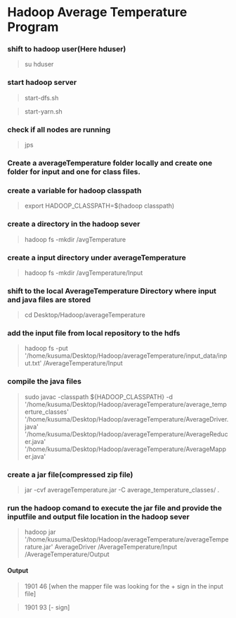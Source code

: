# Hadoop Average Temperature Program

### shift to hadoop user(Here hduser)
>su hduser


### start hadoop server
>start-dfs.sh

>start-yarn.sh


### check if all nodes are running
>jps


### Create a averageTemperature folder locally and create one folder for input and one for class files.


### create a variable for hadoop classpath
>export HADOOP_CLASSPATH=$(hadoop classpath)


### create a directory in the hadoop sever
>hadoop fs -mkdir /avgTemperature


### create a input directory under averageTemperature
>hadoop fs -mkdir /avgTemperature/Input


### shift to the local AverageTemperature Directory where input and java files are stored
>cd Desktop/Hadoop/averageTemperature

### add the input file from local repository to the hdfs 
>hadoop fs -put '/home/kusuma/Desktop/Hadoop/averageTemperature/input_data/input.txt' /AverageTemperature/Input

### compile the java files
>sudo javac -classpath ${HADOOP_CLASSPATH} -d '/home/kusuma/Desktop/Hadoop/averageTemperature/average_temperture_classes' '/home/kusuma/Desktop/Hadoop/averageTemperature/AverageDriver.java' '/home/kusuma/Desktop/Hadoop/averageTemperature/AverageReducer.java' '/home/kusuma/Desktop/Hadoop/averageTemperature/AverageMapper.java'


### create a jar file(compressed zip file)
>jar -cvf averageTemperature.jar -C average_temperature_classes/ .


### run the hadoop comand to execute the jar file and provide the inputfile and output file location in the hadoop sever
> hadoop jar '/home/kusuma/Desktop/Hadoop/averageTemperature/averageTemperature.jar' AverageDriver /AverageTemperature/Input /AverageTemperature/Output


#### Output
>1901 46 [when the mapper file was looking for the + sign in the input file]

>1901 93 [- sign]